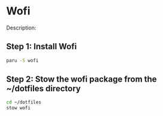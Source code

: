 # Wofi

Description:


## Step 1: Install Wofi 

```bash
paru -S wofi
```

## Step 2: Stow the wofi package from the ~/dotfiles directory

```bash
cd ~/dotfiles
stow wofi
```

